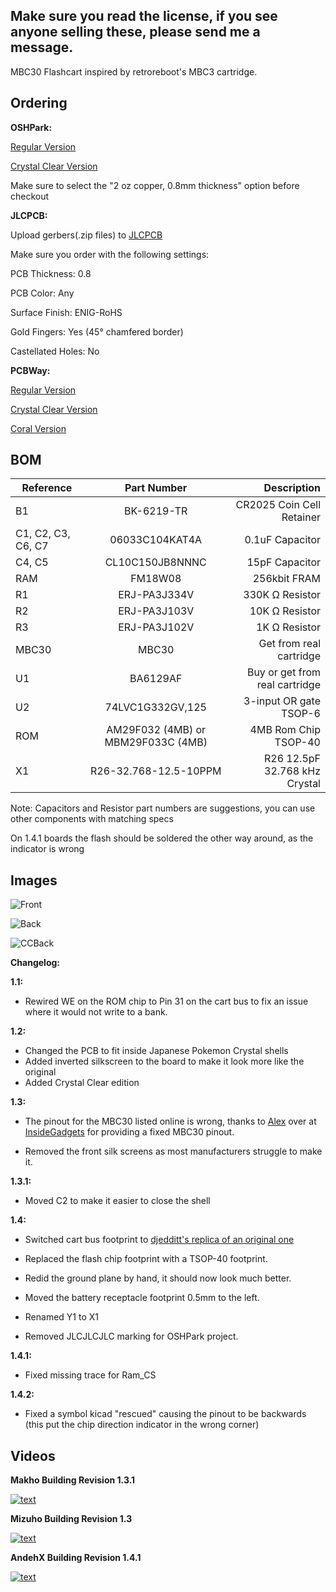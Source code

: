 ## Make sure you read the license, if you see anyone selling these, please send me a message.

MBC30 Flashcart inspired by retroreboot's MBC3 cartridge.

## Ordering

**OSHPark:** 

[Regular Version](https://oshpark.com/shared_projects/xqcPwiVB)

[Crystal Clear Version](https://oshpark.com/shared_projects/qh5Q5MuF)

Make sure to select the "2 oz copper, 0.8mm thickness" option before checkout


**JLCPCB:**

Upload gerbers(.zip files) to [JLCPCB](http://jlcpcb.com)

Make sure you order with the following settings:

PCB Thickness: 0.8

PCB Color: Any

Surface Finish: ENIG-RoHS

Gold Fingers: Yes (45° chamfered border)

Castellated Holes: No


**PCBWay:**

[Regular Version](https://www.pcbway.com/project/shareproject/MBC30_Flashcart___4MB___FRAM___RTC___Suicune_Edition_1.html)

[Crystal Clear Version](https://www.pcbway.com/project/shareproject/MBC30_Flashcart___4MB___FRAM___RTC___Crystal_Clear_Edition_1.html)

[Coral Version](https://www.pcbway.com/project/shareproject/MBC30_Flashcart_4MB_FRAM_RTC_Coral_Edition_2b0fe0be.html)

## BOM

| Reference        | Part Number           | Description  |
| ------------- |:-------------:| -----:|
| B1 | BK-6219-TR | CR2025 Coin Cell Retainer |
| C1, C2, C3, C6, C7 | 06033C104KAT4A | 0.1uF Capacitor |
| C4, C5 | CL10C150JB8NNNC | 15pF Capacitor |
| RAM | FM18W08 | 256kbit FRAM |
| R1 | ERJ-PA3J334V | 330K Ω Resistor |
| R2 | ERJ-PA3J103V | 10K Ω Resistor |
| R3 | ERJ-PA3J102V | 1K Ω Resistor |
| MBC30 | MBC30 | Get from real cartridge |
| U1 | BA6129AF | Buy or get from real cartridge |
| U2 | 74LVC1G332GV,125 | 3-input OR gate TSOP-6 |
| ROM | AM29F032 (4MB) or MBM29F033C (4MB) | 4MB Rom Chip TSOP-40 |
| X1 | R26-32.768-12.5-10PPM | R26 12.5pF 32.768 kHz Crystal |

Note: Capacitors and Resistor part numbers are suggestions, you can use other components with matching specs

On 1.4.1 boards the flash should be soldered the other way around, as the indicator is wrong

## Images

![Front](front.png)


![Back](back.png)

![CCBack](cc-back.png)


**Changelog:**

**1.1:**

- Rewired WE on the ROM chip to Pin 31 on the cart bus to fix an issue where it would not write to a bank.

**1.2:**

- Changed the PCB to fit inside Japanese Pokemon Crystal shells
- Added inverted silkscreen to the board to make it look more like the original
- Added Crystal Clear edition

**1.3:**

- The pinout for the MBC30 listed online is wrong, thanks to [Alex](https://github.com/insidegadgets) over at [InsideGadgets](https://shop.insidegadgets.com/) for providing a fixed MBC30 pinout.

- Removed the front silk screens as most manufacturers struggle to make it.

**1.3.1:**

- Moved C2 to make it easier to close the shell

**1.4:**

- Switched cart bus footprint to [djedditt's replica of an original one](https://github.com/djedditt/kicad-gamepaks)

- Replaced the flash chip footprint with a TSOP-40 footprint.

- Redid the ground plane by hand, it should now look much better.

- Moved the battery receptacle footprint 0.5mm to the left.

- Renamed Y1 to X1

- Removed JLCJLCJLC marking for OSHPark project.

**1.4.1:**

- Fixed missing trace for Ram_CS

**1.4.2:**

- Fixed a symbol kicad "rescued" causing the pinout to be backwards (this put the chip direction indicator in the wrong corner)

## Videos


**Makho Building Revision 1.3.1**

[![text](https://img.youtube.com/vi/wJTDsA5XWiE/0.jpg)](https://www.youtube.com/watch?v=wJTDsA5XWiE)


**Mizuho Building Revision 1.3**


[![text](https://img.youtube.com/vi/DfoEXSLMXps/0.jpg)](https://www.youtube.com/watch?v=DfoEXSLMXps)


**AndehX Building Revision 1.4.1**

[![text](https://img.youtube.com/vi/C_L1obcNi5A/0.jpg)](https://www.youtube.com/watch?v=C_L1obcNi5A)
